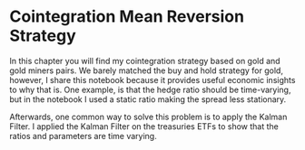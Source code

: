 # Cointegration Mean Reversion Strategy

In this chapter you will find my cointegration strategy based on gold and gold miners pairs. We barely matched the buy and hold strategy for gold, however, I share this notebook because it provides useful economic insights to why that is. One example, is that the hedge ratio should be time-varying, but in the notebook I used a static ratio making the spread less stationary.

Afterwards, one common way to solve this problem is to apply the Kalman Filter. I applied the Kalman Filter on the treasuries ETFs to show that the ratios and parameters are time varying.
